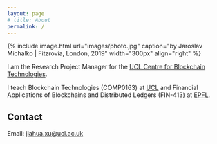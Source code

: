 ```yaml
---
layout: page
# title: About
permalink: /
---
```


{% include image.html url="images/photo.jpg" caption="by Jaroslav Michalko | Fitzrovia, London, 2019" width="300px" align="right" %}

I am the Research Project Manager for the [UCL Centre for Blockchain Technologies](http://blockchain.cs.ucl.ac.uk/). 

I teach Blockchain Technologies (COMP0163) at [UCL](https://www.ucl.ac.uk/) and Financial Applications of Blockchains and Distributed Ledgers (FIN-413) at [EPFL](https://www.epfl.ch/).

## Contact

Email: [jiahua.xu@ucl.ac.uk]

[jiahua.xu@ucl.ac.uk]: mailto:jiahua.xu@ucl.ac.uk
